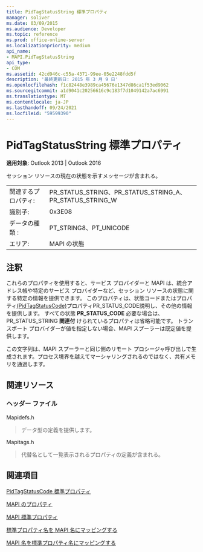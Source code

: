 ```yaml
---
title: PidTagStatusString 標準プロパティ
manager: soliver
ms.date: 03/09/2015
ms.audience: Developer
ms.topic: reference
ms.prod: office-online-server
ms.localizationpriority: medium
api_name:
- MAPI.PidTagStatusString
api_type:
- COM
ms.assetid: 42cd946c-c55a-4371-99ee-05e2248fdd5f
description: '最終更新日: 2015 年 3 月 9 日'
ms.openlocfilehash: f1c82448e3989ca45676e1347d86ca1f53ed9062
ms.sourcegitcommit: a1d9041c20256616c9c183f7d1049142a7ac6991
ms.translationtype: MT
ms.contentlocale: ja-JP
ms.lasthandoff: 09/24/2021
ms.locfileid: "59599390"
---
```

# <a name="pidtagstatusstring-canonical-property"></a>PidTagStatusString 標準プロパティ

  
  
**適用対象**: Outlook 2013 | Outlook 2016 
  
セッション リソースの現在の状態を示すメッセージが含まれる。 
  
|||
|:-----|:-----|
|関連するプロパティ:  <br/> |PR_STATUS_STRING、PR_STATUS_STRING_A、PR_STATUS_STRING_W  <br/> |
|識別子:  <br/> |0x3E08  <br/> |
|データの種類 :   <br/> |PT_STRING8、PT_UNICODE  <br/> |
|エリア:  <br/> |MAPI の状態  <br/> |
   
## <a name="remarks"></a>注釈

これらのプロパティを使用すると、サービス プロバイダーと MAPI は、統合アドレス帳や特定のサービス プロバイダーなど、セッション リソースの状態に関する特定の情報を提供できます。 このプロパティは、状態コードまたはプロパティ[(PidTagStatusCode)](pidtagstatuscode-canonical-property.md)プロパティPR_STATUS_CODE説明し、その他の情報を提供します。  すべての状態 **PR_STATUS_CODE** 必要な場合は、PR_STATUS_STRING **関連付** けられているプロパティは省略可能です。 トランスポート プロバイダーが値を指定しない場合、MAPI スプーラーは既定値を提供します。 
  
この文字列は、MAPI スプーラーと同じ側のリモート プロシージャ呼び出しで生成されます。プロセス境界を越えてマーシャリングされるのではなく、共有メモリを通過します。
  
## <a name="related-resources"></a>関連リソース

### <a name="header-files"></a>ヘッダー ファイル

Mapidefs.h
  
> データ型の定義を提供します。
    
Mapitags.h
  
> 代替名として一覧表示されるプロパティの定義が含まれる。
    
## <a name="see-also"></a>関連項目



[PidTagStatusCode 標準プロパティ](pidtagstatuscode-canonical-property.md)


[MAPI のプロパティ](mapi-properties.md)
  
[MAPI 標準プロパティ](mapi-canonical-properties.md)
  
[標準プロパティ名を MAPI 名にマッピングする](mapping-canonical-property-names-to-mapi-names.md)
  
[MAPI 名を標準プロパティ名にマッピングする](mapping-mapi-names-to-canonical-property-names.md)

